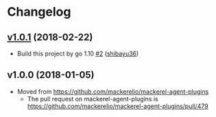 # Changelog

## [v1.0.1](https://github.com/mackerelio/mackerel-plugin-gcp-compute-engine/compare/v1.0.0...v1.0.1) (2018-02-22)

* Build this project by go 1.10 [#2](https://github.com/mackerelio/mackerel-plugin-gcp-compute-engine/pull/2) ([shibayu36](https://github.com/shibayu36))

## v1.0.0 (2018-01-05)

* Moved from https://github.com/mackerelio/mackerel-agent-plugins
    * The pull request on mackerel-agent-plugins is https://github.com/mackerelio/mackerel-agent-plugins/pull/479
